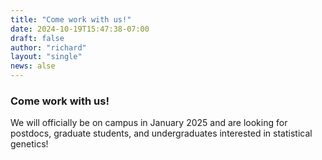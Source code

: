 ```yaml
---
title: "Come work with us!"
date: 2024-10-19T15:47:38-07:00
draft: false
author: "richard"
layout: "single"
news: alse
---
```


### Come work with us!

We will officially be on campus in January 2025 and are looking for postdocs, graduate students, and undergraduates interested in statistical genetics!